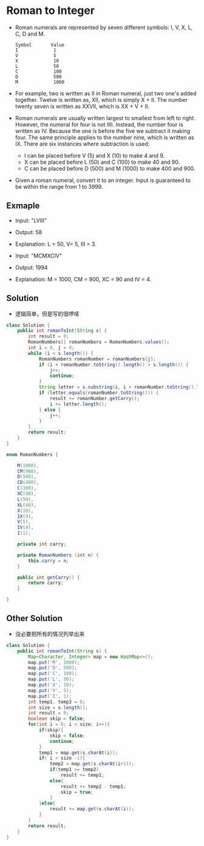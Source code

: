 # Roman to Integer

- Roman numerals are represented by seven different symbols: I, V, X, L, C, D and M.
    ```
    Symbol       Value
    I             1
    V             5
    X             10
    L             50
    C             100
    D             500
    M             1000
    ```
- For example, two is written as II in Roman numeral, just two one's added together. Twelve is written as, XII, which is simply X + II. The number twenty seven is written as XXVII, which is XX + V + II.

- Roman numerals are usually written largest to smallest from left to right. However, the numeral for four is not IIII. Instead, the number four is written as IV. Because the one is before the five we subtract it making four. The same principle applies to the number nine, which is written as IX. There are six instances where subtraction is used:

    - I can be placed before V (5) and X (10) to make 4 and 9. 
    - X can be placed before L (50) and C (100) to make 40 and 90. 
    - C can be placed before D (500) and M (1000) to make 400 and 900.
- Given a roman numeral, convert it to an integer. Input is guaranteed to be within the range from 1 to 3999.

## Exmaple

- Input: "LVIII"
- Output: 58
- Explanation: L = 50, V= 5, III = 3.


- Input: "MCMXCIV"
- Output: 1994
- Explanation: M = 1000, CM = 900, XC = 90 and IV = 4.

## Solution

- 逻辑简单，但是写的很啰嗦

```java
class Solution {
    public int romanToInt(String s) {
        int result = 0;
        RomanNumbers[] romanNumbers = RomanNumbers.values();
        int i = 0, j = 0;
        while (i < s.length()) {
            RomanNumbers romanNumber = romanNumbers[j];
            if (i + romanNumber.toString().length() > s.length()) {
                j++;
                continue;
            }
            String letter = s.substring(i, i + romanNumber.toString().length());
            if (letter.equals(romanNumber.toString())) {
                result += romanNumber.getCarry();
                i += letter.length();
            } else {
                j++;
            }
        }
        return result;
    }
}

enum RomanNumbers {

    M(1000),
    CM(900),
    D(500),
    CD(400),
    C(100),
    XC(90),
    L(50),
    XL(40),
    X(10),
    IX(9),
    V(5),
    IV(4),
    I(1);

    private int carry;

    private RomanNumbers (int n) {
        this.carry = n;
    }

    public int getCarry() {
        return carry;
    }

}
```

## Other Solution

- 没必要把所有的情况列举出来

```java
class Solution {
    public int romanToInt(String s) {
        Map<Character, Integer> map = new HashMap<>();
        map.put('M', 1000);
        map.put('D', 500);
        map.put('C', 100);
        map.put('L', 50);
        map.put('X', 10);
        map.put('V', 5);
        map.put('I', 1);        
        int temp1, temp2 = 0;
        int size = s.length();
        int result = 0;
        boolean skip = false;
        for(int i = 0; i < size; i++){
            if(skip){
                skip = false;
                continue;
            }
            temp1 = map.get(s.charAt(i));
            if( i < size -1){
                temp2 = map.get(s.charAt(i+1));
                if(temp1 >= temp2)
                    result += temp1;
                else{
                    result += temp2 - temp1;
                    skip = true;
                }
            }else{
                result += map.get(s.charAt(i));
            }
        }
        return result;
    }
}
```